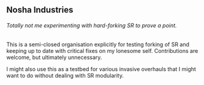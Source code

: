 ## Nosha Industries
###### Totally not me experimenting with hard-forking SR to prove a point.

This is a semi-closed organisation explicitly for testing forking of SR and keeping up to date with critical fixes on my lonesome self. Contributions are welcome, but ultimately unnecessary.

I might also use this as a testbed for various invasive overhauls that I might want to do without dealing with SR modularity.
